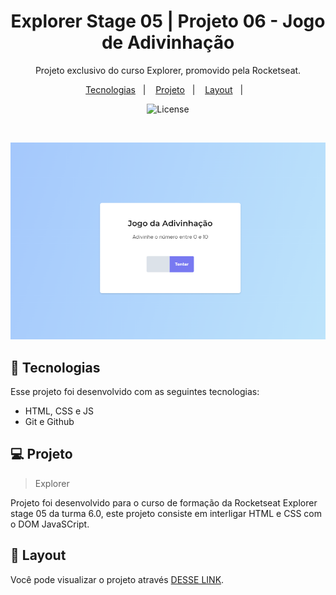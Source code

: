   <h1 align="center"> Explorer Stage 05 | Projeto 06 - Jogo de Adivinhação </h1>

  <p align="center">
  Projeto exclusivo do curso Explorer, promovido pela Rocketseat.
  </p>

  <p align="center">
    <a href="#-tecnologias">Tecnologias</a>&nbsp;&nbsp;&nbsp;|&nbsp;&nbsp;&nbsp;
    <a href="#-projeto">Projeto</a>&nbsp;&nbsp;&nbsp;|&nbsp;&nbsp;&nbsp;
    <a href="#-layout">Layout</a>&nbsp;&nbsp;&nbsp;|&nbsp;&nbsp;&nbsp;
  </p>

  <p align="center">
    <img alt="License" src="https://www.rocketseat.com.br/assets/logos/rocketseat.svg">
  </p>

  <br>

  ![preview](images/mobile.png)

  ## 🚀 Tecnologias

  Esse projeto foi desenvolvido com as seguintes tecnologias:

  - HTML, CSS e JS
  - Git e Github

  ## 💻 Projeto

  > Explorer

  Projeto foi desenvolvido para o curso de formação da Rocketseat Explorer stage 05 da turma 6.0, este projeto consiste em interligar HTML e CSS com o DOM JavaSCript.

  ## 🔖 Layout

  Você pode visualizar o projeto através [DESSE LINK](https://explorer-stage5-pj6.vercel.app/).
